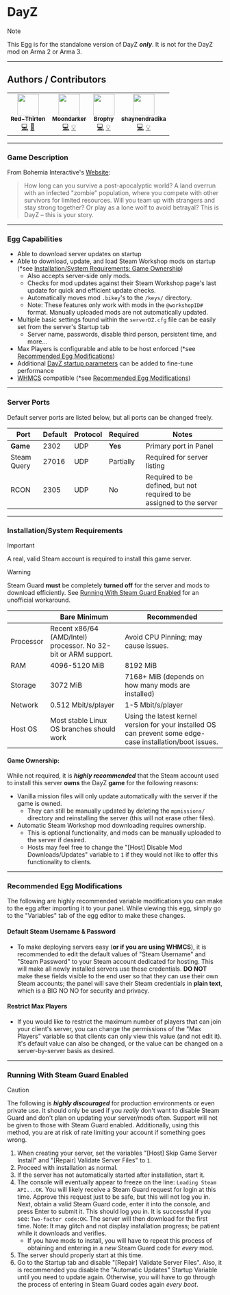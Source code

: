 # DayZ

> [!NOTE]
> This Egg is for the standalone version of DayZ ***only***. It is not for the DayZ mod on Arma 2 or Arma 3.

___

## Authors / Contributors

<!-- prettier-ignore-start -->
<!-- markdownlint-disable -->
<table>
    <tr>
        <td align="center">
            <a href="https://github.com/lilkingjr1">
                <img src="https://avatars.githubusercontent.com/u/4533989" width="50px;" alt=""/><br /><sub><b>Red-Thirten</b></sub>
            </a>
            <br />
            <a href="https://github.com/parkervcp/eggs/commits?author=lilkingjr1" title="Codes">💻</a>
            <a href="https://github.com/parkervcp/eggs/commits?author=lilkingjr1" title="Maintains">🔨</a>
        </td>
        <td align="center">
            <a href="https://github.com/Moondarker">
                <img src="https://avatars.githubusercontent.com/u/4098364" width="50px;" alt=""/><br /><sub><b>Moondarker</b></sub>
            </a>
            <br />
            <a href="https://github.com/parkervcp/eggs/commits?author=Moondarker" title="Codes">💻</a>
            <a href="https://github.com/parkervcp/eggs/commits?author=Moondarker" title="Contributor">💡</a>
        </td>
        <td align="center">
            <a href="https://github.com/Brophy">
                <img src="https://avatars.githubusercontent.com/u/123881" width="50px;" alt=""/><br /><sub><b>Brophy</b></sub>
            </a>
            <br />
            <a href="https://github.com/parkervcp/eggs/commits?author=Brophy" title="Codes">💻</a>
            <a href="https://github.com/parkervcp/eggs/commits?author=Brophy" title="Contributor">💡</a>
        </td>
        <td align="center">
            <a href="https://github.com/shaynendradika">
                <img src="https://avatars.githubusercontent.com/u/19285167" width="50px;" alt=""/><br /><sub><b>shaynendradika</b></sub>
            </a>
            <br />
            <a href="https://github.com/parkervcp/eggs/commits?author=shaynendradika" title="Codes">💻</a>
            <a href="https://github.com/parkervcp/eggs/commits?author=shaynendradika" title="Contributor">💡</a>
        </td>
    </tr>
</table>
<!-- markdownlint-enable -->
<!-- prettier-ignore-end -->

___

### Game Description

From Bohemia Interactive's [Website](https://dayz.com/):
> How long can you survive a post-apocalyptic world? A land overrun with an infected "zombie" population, where you compete with other survivors for limited resources. Will you team up with strangers and stay strong together? Or play as a lone wolf to avoid betrayal? This is DayZ – this is your story.
___

### Egg Capabilities

- Able to download server updates on startup
- Able to download, update, and load Steam Workshop mods on startup (\*see [Installation/System Requirements: Game Ownership](#game-ownership))
  - Also accepts server-side only mods.
  - Checks for mod updates against their Steam Workshop page's last update for quick and efficient update checks.
  - Automatically moves mod `.bikey`'s to the `/keys/` directory.
  - Note: These features only work with mods in the `@workshopID#` format. Manually uploaded mods are not automatically updated.
- Multiple basic settings found within the `serverDZ.cfg` file can be easily set from the server's Startup tab
  - Server name, passwords, disable third person, persistent time, and more...
- Max Players is configurable and able to be host enforced (\*see [Recommended Egg Modifications](#recommended-egg-modifications))
- Additional [DayZ startup parameters](https://community.bistudio.com/wiki/DayZ:Server_Configuration#Launch_Parameters) can be added to fine-tune performance
- [WHMCS](https://www.whmcs.com/) compatible (\*see [Recommended Egg Modifications](#recommended-egg-modifications))

___

### Server Ports

Default server ports are listed below, but all ports can be changed freely.

| Port | Default | Protocol | Required | Notes |
|---------|---------|---------|---------|---------|
| **Game** | 2302 | UDP | **Yes** | Primary port in Panel |
| Steam Query | 27016 | UDP | Partially | Required for server listing |
| RCON | 2305 | UDP | No | Required to be defined, but not required to be assigned to the server |

___

### Installation/System Requirements

> [!IMPORTANT]
> A real, valid Steam account is required to install this game server.

> [!WARNING]
> Steam Guard **must** be completely **turned off** for the server and mods to download efficiently. See [Running With Steam Guard Enabled](#running-with-steam-guard-enabled) for an unofficial workaround.

|  | Bare Minimum | Recommended |
|---------|---------|---------|
| Processor | Recent x86/64 (AMD/Intel) processor. No 32-bit or ARM support. | Avoid CPU Pinning; may cause issues. |
| RAM | 4096-5120 MiB | 8192 MiB |
| Storage | 3072 MiB | 7168+ MiB (depends on how many mods are installed) |
| Network | 0.512 Mbit/s/player | 1-5 Mbit/s/player |
| Host OS | Most stable Linux OS branches should work | Using the latest kernel version for your installed OS can prevent some edge-case installation/boot issues. |

#### Game Ownership:

While not required, it is ***highly recommended*** that the Steam account used to install this server **owns** the DayZ **game** for the following reasons:
- Vanilla mission files will only update automatically with the server if the game is owned.
  - They can still be manually updated by deleting the `mpmissions/` directory and reinstalling the server (this will not erase other files).
- Automatic Steam Workshop mod downloading requires ownership.
  - This is optional functionality, and mods can be manually uploaded to the server if desired.
  - Hosts may feel free to change the "[Host] Disable Mod Downloads/Updates" variable to `1` if they would not like to offer this functionality to clients.

___

### Recommended Egg Modifications

The following are highly recommended variable modifications you can make to the egg after importing it to your panel. While viewing this egg, simply go to the "Variables" tab of the egg editor to make these changes.

#### Default Steam Username & Password

- To make deploying servers easy (**or if you are using WHMCS**), it is recommended to edit the default values of "Steam Username" and "Steam Password" to your Steam account dedicated for hosting. This will make all newly installed servers use these credentials. **DO NOT** make these fields visible to the end user so that they can use their own Steam accounts; the panel will save their Steam credentials in **plain text**, which is a BIG NO NO for security and privacy.

#### Restrict Max Players

- If you would like to restrict the maximum number of players that can join your client's server, you can change the permissions of the "Max Players" variable so that clients can only view this value (and not edit it). It's default value can also be changed, or the value can be changed on a server-by-server basis as desired.

___

### Running With Steam Guard Enabled

> [!CAUTION]
> The following is ***highly discouraged*** for production environments or even private use. It should only be used if you *really* don't want to disable Steam Guard and don't plan on updating your server/mods often. Support will not be given to those with Steam Guard enabled. Additionally, using this method, you are at risk of rate limiting your account if something goes wrong.

1. When creating your server, set the variables "[Host] Skip Game Server Install" and "[Repair] Validate Server Files" to `1`.
2. Proceed with installation as normal.
3. If the server has not automatically started after installation, start it.
4. The console will eventually appear to freeze on the line: `Loading Steam API...OK`. You will likely receive a Steam Guard request for login at this time. Approve this request just to be safe, but this will not log you in. Next, obtain a valid Steam Guard code, enter it into the console, and press Enter to submit it. This should log you in. It is successful if you see: `Two-factor code:OK`. The server will then download for the first time. Note: It may glitch and not display installation progress; be patient while it downloads and verifies.
    - If you have mods to install, you will have to repeat this process of obtaining and entering in a *new* Steam Guard code for *every* mod.
5. The server should properly start at this time.
6. Go to the Startup tab and disable "[Repair] Validate Server Files". Also, it is recommended you disable the "Automatic Updates" Startup Variable until you need to update again. Otherwise, you will have to go through the process of entering in Steam Guard codes again *every boot*.
